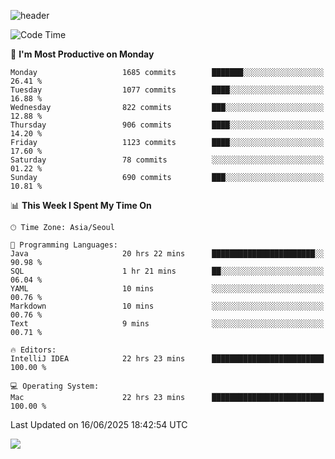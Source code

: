 ![header](https://capsule-render.vercel.app/api?type=Egg&color=timeAuto&height=300&section=header&text=PoPo&fontSize=90&animation=fadeIn)

  <!--START_SECTION:waka-->
![Code Time](http://img.shields.io/badge/Code%20Time-2%2C766%20hrs%2018%20mins-blue)

📅 **I'm Most Productive on Monday** 

```text
Monday                   1685 commits        ███████░░░░░░░░░░░░░░░░░░   26.41 % 
Tuesday                  1077 commits        ████░░░░░░░░░░░░░░░░░░░░░   16.88 % 
Wednesday                822 commits         ███░░░░░░░░░░░░░░░░░░░░░░   12.88 % 
Thursday                 906 commits         ████░░░░░░░░░░░░░░░░░░░░░   14.20 % 
Friday                   1123 commits        ████░░░░░░░░░░░░░░░░░░░░░   17.60 % 
Saturday                 78 commits          ░░░░░░░░░░░░░░░░░░░░░░░░░   01.22 % 
Sunday                   690 commits         ███░░░░░░░░░░░░░░░░░░░░░░   10.81 % 
```


📊 **This Week I Spent My Time On** 

```text
🕑︎ Time Zone: Asia/Seoul

💬 Programming Languages: 
Java                     20 hrs 22 mins      ███████████████████████░░   90.98 % 
SQL                      1 hr 21 mins        ██░░░░░░░░░░░░░░░░░░░░░░░   06.04 % 
YAML                     10 mins             ░░░░░░░░░░░░░░░░░░░░░░░░░   00.76 % 
Markdown                 10 mins             ░░░░░░░░░░░░░░░░░░░░░░░░░   00.76 % 
Text                     9 mins              ░░░░░░░░░░░░░░░░░░░░░░░░░   00.71 % 

🔥 Editors: 
IntelliJ IDEA            22 hrs 23 mins      █████████████████████████   100.00 % 

💻 Operating System: 
Mac                      22 hrs 23 mins      █████████████████████████   100.00 % 
```


 Last Updated on 16/06/2025 18:42:54 UTC
<!--END_SECTION:waka-->



<img src="https://capsule-render.vercel.app/api?type=Egg&color=timeAuto&height=300&section=footer&text=PoPo&fontSize=90&animation=fadeIn&reversal=true" />
